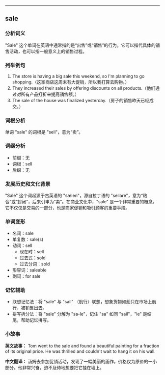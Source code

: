 
---------------
## sale
### 分析词义
"Sale" 这个单词在英语中通常指的是“出售”或“销售”的行为。它可以指代具体的销售活动，也可以指一般意义上的销售过程。

### 列举例句
1. The store is having a big sale this weekend, so I'm planning to go shopping.（这家商店这周末有大促销，所以我打算去购物。）
2. They increased their sales by offering discounts on all products.（他们通过对所有产品打折来提高销售额。）
3. The sale of the house was finalized yesterday.（房子的销售昨天已经成交。）

### 词根分析
单词 "sale" 的词根是 "sell"，意为“卖”。

### 词缀分析
- 前缀：无
- 词根：sell
- 后缀：无

### 发展历史和文化背景
"Sale" 这个词起源于古英语的 "sælen"，源自拉丁语的 "sellare"，意为“粘合”或“封闭”，后来引申为“卖”。在商业文化中，"sale" 是一个非常重要的概念，它不仅仅是交易的一部分，也是商家促销和吸引顾客的重要手段。

### 单词变形
- 名词：sale
- 单复数：sale(s)
- 动词：sell
  - 现在时：sell
  - 过去式：sold
  - 过去分词：sold
- 形容词：saleable
- 副词：for sale

### 记忆辅助
- 联想记忆法：将 "sale" 与 "sail" （航行）联想，想象货物如船只在市场上航行，被销售出去。
- 拼写拆分法：将 "sale" 分解为 "sa-le"，记住 "sa" 如同 "sail"，"le" 是结尾，帮助记忆拼写。

### 小故事
**英文故事：**
Tom went to the sale and found a beautiful painting for a fraction of its original price. He was thrilled and couldn't wait to hang it on his wall.

**中文翻译：**
汤姆去参加促销活动，发现了一幅美丽的画作，价格仅为原价的一小部分。他非常兴奋，迫不及待地想要把它挂在墙上。

